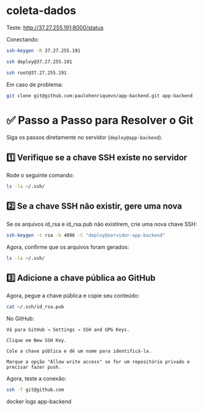 # coleta-dados

Teste:
http://37.27.255.191:8000/status

Conectando:

```sh
ssh-keygen -R 37.27.255.191

ssh deploy@37.27.255.191

ssh root@37.27.255.191
```

Em caso de problema:

```sh
git clone git@github.com:paulohenriquevn/app-backend.git app-backend
```

# ✅ Passo a Passo para Resolver o Git

Siga os passos diretamente no servidor (`deploy@app-backend`).

## 1️⃣ Verifique se a chave SSH existe no servidor

Rode o seguinte comando:

```sh
ls -la ~/.ssh/
```

## 2️⃣ Se a chave SSH não existir, gere uma nova

Se os arquivos id_rsa e id_rsa.pub não existirem, crie uma nova chave SSH:

```sh
ssh-keygen -t rsa -b 4096 -C "deploy@servidor-app-backend"
```

Agora, confirme que os arquivos foram gerados:

```sh
ls -la ~/.ssh/
```

## 3️⃣ Adicione a chave pública ao GitHub

Agora, pegue a chave pública e copie seu conteúdo:

```sh
cat ~/.ssh/id_rsa.pub
```

No GitHub:
    
    Vá para GitHub → Settings → SSH and GPG Keys.
    
    Clique em New SSH Key.
    
    Cole a chave pública e dê um nome para identificá-la.
    
    Marque a opção "Allow write access" se for um repositório privado e precisar fazer push.

Agora, teste a conexão:

```sh
ssh -T git@github.com
```

docker logs app-backend